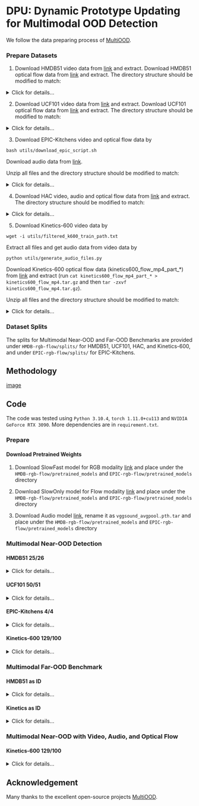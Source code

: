 <h1>DPU: Dynamic Prototype Updating for Multimodal OOD Detection</h1>

We follow the data preparing process of [MultiOOD](https://github.com/donghao51/MultiOOD/tree/main?tab=readme-ov-file).

### Prepare Datasets
1. Download HMDB51 video data from [link](https://serre-lab.clps.brown.edu/resource/hmdb-a-large-human-motion-database/#Downloads) and extract. Download HMDB51 optical flow data from [link](https://huggingface.co/datasets/hdong51/MultiOOD/blob/main/hmdb51_flow_mp4.tar.gz) and extract. The directory structure should be modified to match:
<details>
<summary>Click for details...</summary>


```
HMDB51
├── video
|   ├── catch
|   |   ├── *.avi
|   ├── climb
|   |   ├── *.avi
|   |── ...


├── flow
|   ├── *_flow_x.mp4
|   ├── *_flow_y.mp4
|   ├── ...
```

</details>

2. Download UCF101 video data from [link](https://www.crcv.ucf.edu/data/UCF101/UCF101.rar) and extract. Download UCF101 optical flow data from [link](https://huggingface.co/datasets/hdong51/MultiOOD/blob/main/ucf101_flow_mp4.tar.gz) and extract. The directory structure should be modified to match:
<details>
<summary>Click for details...</summary>


```
UCF101
├── video
|   ├── *.avi
|   |── ...


├── flow
|   ├── *_flow_x.mp4
|   ├── *_flow_y.mp4
|   ├── ...
```

</details>

3. Download EPIC-Kitchens video and optical flow data by 
```
bash utils/download_epic_script.sh 
```
Download audio data from [link](https://huggingface.co/datasets/hdong51/Human-Animal-Cartoon/blob/main/EPIC-KITCHENS-audio.zip).

Unzip all files and the directory structure should be modified to match:
<details>
<summary>Click for details...</summary>


```
EPIC-KITCHENS
├── rgb
|   ├── train
|   |   ├── D3
|   |   |   ├── P22_05.wav
|   |   |   ├── P22_05
|   |   |   |     ├── frame_0000000000.jpg
|   |   |   |     ├── ...
|   |   |   ├── P22_06
|   |   |   ├── ...
|   ├── test
|   |   ├── D3
|   |   |   ├── P22_01.wav
|   |   |   ├── P22_01
|   |   |   |     ├── frame_0000000000.jpg
|   |   |   |     ├── ...
|   |   |   ├── P22_02
|   |   |   ├── ...

├── flow
|   ├── train
|   |   ├── D3
|   |   |   ├── P22_05
|   |   |   |     ├── frame_0000000000.jpg
|   |   |   |     ├── ...
|   |   |   ├── P22_06
|   |   |   ├── ...
|   ├── test
|   |   ├── D3
|   |   |   ├── P22_01
|   |   |   |     ├── frame_0000000000.jpg
|   |   |   |     ├── ...
|   |   |   ├── P22_02
|   |   |   ├── ...
```

</details>

4. Download HAC video, audio and optical flow data from [link](https://huggingface.co/datasets/hdong51/Human-Animal-Cartoon/tree/main) and extract. The directory structure should be modified to match:
<details>
<summary>Click for details...</summary>


```
HAC
├── human
|   ├── videos
|   |   ├── ...
|   ├── flow
|   |   ├── ...
|   ├── audio
|   |   ├── ...

├── animal
|   ├── videos
|   |   ├── ...
|   ├── flow
|   |   ├── ...
|   ├── audio
|   |   ├── ...

├── cartoon
|   ├── videos
|   |   ├── ...
|   ├── flow
|   |   ├── ...
|   ├── audio
|   |   ├── ...
```

</details>

5. Download Kinetics-600 video data by 
```
wget -i utils/filtered_k600_train_path.txt
```
Extract all files and get audio data from video data by
```
python utils/generate_audio_files.py
```
Download Kinetics-600 optical flow data (kinetics600_flow_mp4_part_*) from [link](https://huggingface.co/datasets/hdong51/MultiOOD/tree/main) and extract (run `cat kinetics600_flow_mp4_part_* > kinetics600_flow_mp4.tar.gz` and then `tar -zxvf kinetics600_flow_mp4.tar.gz`).

Unzip all files and the directory structure should be modified to match:
<details>
<summary>Click for details...</summary>


```
Kinetics-600
├── video
|   ├── acting in play
|   |   ├── *.mp4
|   |   ├── *.wav
|   |── ...


├── flow
|   ├── acting in play
|   |   ├── *_flow_x.mp4
|   |   ├── *_flow_y.mp4
|   ├── ...
```

</details>

### Dataset Splits
The splits for Multimodal Near-OOD and Far-OOD Benchmarks are provided under `HMDB-rgb-flow/splits/` for HMDB51, UCF101, HAC, and Kinetics-600, and under `EPIC-rgb-flow/splits/` for EPIC-Kitchens.


## Methodology
[image](method_structure.png)

## Code
The code was tested using `Python 3.10.4`, `torch 1.11.0+cu113` and `NVIDIA GeForce RTX 3090`. More dependencies are in `requirement.txt`.

### Prepare

#### Download Pretrained Weights
1. Download SlowFast model for RGB modality [link](https://download.openmmlab.com/mmaction/recognition/slowfast/slowfast_r101_8x8x1_256e_kinetics400_rgb/slowfast_r101_8x8x1_256e_kinetics400_rgb_20210218-0dd54025.pth) and place under the `HMDB-rgb-flow/pretrained_models` and `EPIC-rgb-flow/pretrained_models` directory
   
2. Download SlowOnly model for Flow modality [link](https://download.openmmlab.com/mmaction/recognition/slowonly/slowonly_r50_8x8x1_256e_kinetics400_flow/slowonly_r50_8x8x1_256e_kinetics400_flow_20200704-6b384243.pth) and place under the `HMDB-rgb-flow/pretrained_models` and `EPIC-rgb-flow/pretrained_models` directory

3. Download Audio model [link](http://www.robots.ox.ac.uk/~vgg/data/vggsound/models/H.pth.tar), rename it as `vggsound_avgpool.pth.tar` and place under the `HMDB-rgb-flow/pretrained_models` and `EPIC-rgb-flow/pretrained_models`  directory
   
### Multimodal Near-OOD Detection
#### HMDB51 25/26

<details>
<summary>Click for details...</summary>

```
cd HMDB-rgb-flow/
```

Train the Near-OOD baseline model for HMDB:

```
python train_video_flow.py --near_ood --dataset 'HMDB' --lr 0.0001 --seed 0 --bsz 16 --num_workers 10 --nepochs 50 --appen '' --save_best --save_checkpoint --datapath '/path/to/HMDB51/' 
```

Train the Near-OOD model using DPU for HMDB:

```
python train_video_flow.py --near_ood --dataset 'HMDB' --lr 0.0001 --seed 0 --bsz 64 --num_workers 10 --start_epoch 10 --use_single_pred --use_irm --use_dynamic_a2d --a2d_max_hellinger --a2d_ratio 0.5 --use_npmix --max_ood_hellinger --a2d_ratio_ood 0.5 --ood_entropy_ratio 0.5 --nepochs 50 --appen '' --save_best --save_checkpoint --datapath '/path/to/HMDB51/' 
```

You can also download our provided checkpoints (`HMDB_near_ood_baseline.pt`, `HMDB_near_ood_a2d.pt`, and `HMDB_near_ood_a2d_npmix.pt`) from [link](https://huggingface.co/datasets/hdong51/MultiOOD/tree/main/checkpoints).

Save the evaluation files for HMDB (to save evaluation files for ASH or ReAct, you should also run following line with options `--use_ash` or `--use_react`):
```
python test_video_flow.py --bsz 16 --num_workers 2 --near_ood --dataset 'HMDB' --appen 'a2d_npmix_best_' --resumef '/path/to/HMDB_near_ood_a2d_npmix.pt'
```

Evaluation for HMDB (change `--postprocessor` to different score functions, for VIM you should also pass `--resume_file checkpoint.pt`, where checkpoint.pt is the trained checkpoint):
```
python eval_video_flow_near_ood.py --postprocessor msp --appen 'a2d_npmix_best_' --dataset 'HMDB' --path 'HMDB-rgb-flow/'
```

</details>


#### UCF101 50/51
<details>
<summary>Click for details...</summary>

```
cd HMDB-rgb-flow/
```

Train the Near-OOD baseline model for UCF:

```
python train_video_flow.py --near_ood --dataset 'UCF' --lr 0.0001 --seed 0 --bsz 16 --num_workers 10 --nepochs 50 --appen '' --save_best --save_checkpoint --datapath '/path/to/UCF101/' 
```

Train the Near-OOD model using DPU for UCF:

```
python train_video_flow.py --near_ood --dataset 'UCF' --lr 0.0001 --seed 0 --bsz 64 --num_workers 10 --start_epoch 10 --use_single_pred --use_irm --use_dynamic_a2d --a2d_max_hellinger --a2d_ratio 0.5 --use_npmix --max_ood_hellinger --a2d_ratio_ood 0.5 --ood_entropy_ratio 0.5 --nepochs 50 --appen '' --save_best --save_checkpoint --datapath '/path/to/UCF101/' 
```

You can also download our provided checkpoints from [link](https://drive.google.com/file/d/19XDezC-oIq_a8nmWDWVr16r_gd4Ryw72/view?usp=share_link).

Save the evaluation files for UCF (to save evaluation files for ASH or ReAct, you should also run following line with options `--use_ash` or `--use_react`):
```
python test_video_flow.py --bsz 16 --num_workers 2 --near_ood --dataset 'UCF' --appen 'a2d_npmix_best_' --resumef '/path/to/UCF_near_ood_a2d_npmix.pt'
```

Evaluation for UCF (change `--postprocessor` to different score functions, for VIM you should also pass `--resume_file checkpoint.pt`, where checkpoint.pt is the trained checkpoint):
```
python eval_video_flow_near_ood.py --postprocessor msp --appen 'a2d_npmix_best_' --dataset 'UCF' --path 'HMDB-rgb-flow/'
```

</details>

#### EPIC-Kitchens 4/4
<details>
<summary>Click for details...</summary>

```
cd EPIC-rgb-flow/
```

Train the Near-OOD baseline model for EPIC:

```
python train_video_flow_epic.py --dataset 'EPIC' --lr 0.0001 --seed 0 --bsz 16 --num_workers 10 --nepochs 20 --appen '' --save_best --save_checkpoint --datapath '/path/to/EPIC-Kitchens/' 
```

Train the Near-OOD model using DPU for EPIC:

```
python train_video_flow_epic.py --dataset 'EPIC' --lr 0.0001 --seed 0 --bsz 16 --num_workers 10 --start_epoch 10 --use_single_pred --use_a2d --a2d_max_hellinger --a2d_ratio 0.1 --use_npmix --max_ood_hellinger --a2d_ratio_ood 0.1 --ood_entropy_ratio 0.1 --nepochs 20 --appen '' --save_best --save_checkpoint --datapath '/path/to/EPIC-Kitchens/' 
```

You can also download our provided checkpoints from [link](https://huggingface.co/datasets/hdong51/MultiOOD/tree/main/checkpoints).

Save the evaluation files for EPIC (to save evaluation files for ASH or ReAct, you should also run following line with options `--use_ash` or `--use_react`):
```
python test_video_flow_epic.py --bsz 16 --num_workers 2  --ood_dataset 'EPIC' --appen 'a2d_npmix_best_' --resumef '/path/to/EPIC_near_ood_a2d_npmix.pt'
```

Evaluation for EPIC (change `--postprocessor` to different score functions, for VIM you should also pass `--resume_file checkpoint.pt`, where checkpoint.pt is the trained checkpoint):
```
python eval_video_flow_near_ood.py --postprocessor msp --appen 'a2d_npmix_best_' --dataset 'EPIC' --path 'EPIC-rgb-flow/'
```

</details>

#### Kinetics-600 129/100
<details>
<summary>Click for details...</summary>

```
cd HMDB-rgb-flow/
```

Train the Near-OOD baseline model for Kinetics:

```
python train_video_flow.py --near_ood --dataset 'Kinetics' --lr 0.0001 --seed 0 --bsz 16 --num_workers 10 --nepochs 20 --appen '' --save_best --save_checkpoint --datapath '/path/to/Kinetics-600/' 
```

Train the Near-OOD model using DPU for Kinetics:

```
python train_video_flow.py --near_ood --dataset 'Kinetics' --lr 0.0001 --seed 0 --bsz 64 --num_workers 10 --start_epoch 10 --use_single_pred --use_irm --use_dynamic_a2d --a2d_max_hellinger --a2d_ratio 0.1 --use_npmix --max_ood_hellinger --a2d_ratio_ood 0.1 --ood_entropy_ratio 0.1 --nepochs 20 --appen '' --save_best --save_checkpoint --datapath '/path/to/Kinetics-600/' 
```

You can also download our provided checkpoint from [link](https://drive.google.com/file/d/146110fw645CO1XxhU3xzx1SpOhTqphiI/view?usp=share_link).

Save the evaluation files for Kinetics (to save evaluation files for ASH or ReAct, you should also run following line with options `--use_ash` or `--use_react`):
```
python test_video_flow.py --bsz 16 --num_workers 2 --near_ood --dataset 'Kinetics' --appen 'a2d_npmix_best_' --resumef '/path/to/Kinetics_near_ood_a2d_npmix.pt'
```

Evaluation for Kinetics (change `--postprocessor` to different score functions, for VIM you should also pass `--resume_file checkpoint.pt`, where checkpoint.pt is the trained checkpoint):
```
python eval_video_flow_near_ood.py --postprocessor msp --appen 'a2d_npmix_best_' --dataset 'Kinetics' --path 'HMDB-rgb-flow/'
```

</details>


### Multimodal Far-OOD Benchmark
#### HMDB51 as ID

<details>
<summary>Click for details...</summary>

```
cd HMDB-rgb-flow/
```

Train the Far-OOD baseline model for HMDB:

```
python train_video_flow.py --dataset 'HMDB' --lr 0.0001 --seed 0 --bsz 16 --num_workers 10 --nepochs 50 --appen '' --save_best --save_checkpoint --datapath '/path/to/HMDB51/' 
```

Train the Far-OOD model using DPU for HMDB:

```
python train_video_flow.py --dataset 'HMDB' --lr 0.0001 --seed 0 --bsz 64 --num_workers 10 --start_epoch 10 --use_single_pred --use_irm --use_dynamic_a2d --a2d_max_hellinger --a2d_ratio 0.1 --use_npmix --max_ood_hellinger --a2d_ratio_ood 0.1 --ood_entropy_ratio 0.1 --nepochs 50 --appen '' --save_best --save_checkpoint --datapath '/path/to/HMDB51/' 
```

You can also download our provided checkpoint from [link](https://drive.google.com/file/d/1kh1P4HoSdeDvoor5Or-Gp1nprkRzZPEJ/view?usp=share_link).

Save the evaluation files for HMDB (to save evaluation files for ASH or ReAct, you should also run following line with options `--use_ash` or `--use_react`, same for other datasets):
```
python test_video_flow.py --bsz 16 --num_workers 2 --dataset 'HMDB' --appen 'a2d_npmix_best_' --resumef '/path/to/HMDB_far_ood_a2d_npmix.pt'
```

Save the evaluation files for UCF:
```
python test_video_flow.py --bsz 16 --num_workers 2 --far_ood --dataset 'HMDB' --ood_dataset 'UCF' --appen 'a2d_npmix_best_' --resumef '/path/to/HMDB_far_ood_a2d_npmix.pt'
```

Save the evaluation files for HAC:
```
python test_video_flow.py --bsz 16 --num_workers 2 --far_ood --dataset 'HMDB' --ood_dataset 'HAC' --appen 'a2d_npmix_best_' --resumef '/path/to/HMDB_far_ood_a2d_npmix.pt'
```

Save the evaluation files for Kinetics:
```
python test_video_flow.py --bsz 16 --num_workers 2 --far_ood --dataset 'HMDB' --ood_dataset 'Kinetics' --appen 'a2d_npmix_best_' --resumef '/path/to/HMDB_far_ood_a2d_npmix.pt'
```

Save the evaluation files for EPIC:
```
cd EPIC-rgb-flow/
```
```
python test_video_flow_epic.py --bsz 16 --num_workers 2 --far_ood --dataset 'HMDB' --ood_dataset 'EPIC' --appen 'a2d_npmix_best_' --resumef '/path/to/HMDB_far_ood_a2d_npmix.pt'
```


Evaluation for UCF (change `--postprocessor` to different score functions, for VIM you should also pass `--resume_file checkpoint.pt`, where checkpoint.pt is the trained checkpoint, change `--ood_dataset` to UCF, EPIC, HAC, or Kinetics):
```
python eval_video_flow_far_ood.py --postprocessor msp --appen 'a2d_npmix_best_' --dataset 'HMDB' --ood_dataset 'UCF' --path 'HMDB-rgb-flow/'
```

</details>


#### Kinetics as ID

<details>
<summary>Click for details...</summary>

```
cd HMDB-rgb-flow/
```

Train the Far-OOD baseline model for Kinetics:

```
python train_video_flow.py --dataset 'Kinetics' --lr 0.0001 --seed 0 --bsz 16 --num_workers 10 --nepochs 10 --appen '' --save_best --save_checkpoint --datapath '/path/to/Kinetics-600/' 
```

Train the Far-OOD model using DPU for Kinetics:

```
python train_video_flow.py --dataset 'Kinetics' --lr 0.0001 --seed 0 --bsz 64 --num_workers 10 --start_epoch 3 --use_single_pred --use_irm --use_dynamic_a2d --a2d_max_hellinger --a2d_ratio 0.1 --use_npmix --max_ood_hellinger --a2d_ratio_ood 0.1 --ood_entropy_ratio 0.1 --nepochs 10 --appen '' --save_best --save_checkpoint --datapath '/path/to/Kinetics-600/' 
```

You can also download our provided checkpoint from [link](https://drive.google.com/file/d/1RUJXj7yQuipUjpEOEbIE5D_8Xmd2lblY/view?usp=share_link).

Save the evaluation files for Kinetics (to save evaluation files for ASH or ReAct, you should also run following line with options `--use_ash` or `--use_react`, same for other datasets):
```
python test_video_flow.py --bsz 16 --num_workers 2 --dataset 'Kinetics' --appen 'a2d_npmix_best_' --resumef '/path/to/Kinetics_far_ood_a2d_npmix.pt'
```

Save the evaluation files for HMDB:
```
python test_video_flow.py --bsz 16 --num_workers 2 --far_ood --dataset 'Kinetics' --ood_dataset 'HMDB' --appen 'a2d_npmix_best_' --resumef '/path/to/Kinetics_far_ood_a2d_npmix.pt'
```

Save the evaluation files for UCF:
```
python test_video_flow.py --bsz 16 --num_workers 2 --far_ood --dataset 'Kinetics' --ood_dataset 'UCF' --appen 'a2d_npmix_best_' --resumef '/path/to/Kinetics_far_ood_a2d_npmix.pt'
```

Save the evaluation files for HAC:
```
python test_video_flow.py --bsz 16 --num_workers 2 --far_ood --dataset 'Kinetics' --ood_dataset 'HAC' --appen 'a2d_npmix_best_' --resumef '/path/to/cKinetics_far_ood_a2d_npmix.pt'
```

Save the evaluation files for EPIC:
```
cd EPIC-rgb-flow/
```
```
python test_video_flow_epic.py --bsz 16 --num_workers 2 --far_ood --dataset 'Kinetics' --ood_dataset 'EPIC' --appen 'a2d_npmix_best_' --resumef '/path/to/Kinetics_far_ood_a2d_npmix.pt'
```


Evaluation for UCF (change `--postprocessor` to different score functions, for VIM you should also pass `--resume_file checkpoint.pt`, where checkpoint.pt is the trained checkpoint, change `--ood_dataset` to UCF, EPIC, HAC, or HMDB):
```
python eval_video_flow_far_ood.py --postprocessor msp --appen 'a2d_npmix_best_' --dataset 'Kinetics' --ood_dataset 'UCF' --path 'HMDB-rgb-flow/'
```

</details>

### Multimodal Near-OOD with Video, Audio, and Optical Flow

#### Kinetics-600 129/100
<details>
<summary>Click for details...</summary>

```
cd HMDB-rgb-flow/
```

Train the Near-OOD baseline model for Kinetics:

```
python train_video_flow_audio.py --near_ood --dataset 'Kinetics' --lr 0.0001 --seed 0 --bsz 16 --num_workers 10 --nepochs 20 --appen '' --save_best --save_checkpoint --datapath '/path/to/Kinetics-600/' 
```

Train the Near-OOD model using DPU for Kinetics:

```
python train_video_flow_audio.py --near_ood --dataset 'Kinetics' --lr 0.0001 --seed 0 --bsz 64 --num_workers 10 --start_epoch 10 --use_single_pred --use_irm --use_a2d --a2d_max_hellinger --a2d_ratio 0.5 --use_npmix --max_ood_hellinger --a2d_ratio_ood 0.5 --ood_entropy_ratio 0.5 --nepochs 20 --appen '' --save_best --save_checkpoint --datapath '/path/to/Kinetics-600/' 
```

You can also download our provided checkpoint from [link](https://drive.google.com/file/d/1ATAdnV7eHaP7TIHLKWQw5oLJKM_TKOiz/view?usp=share_link).

Save the evaluation files for Kinetics (to save evaluation files for ASH or ReAct, you should also run following line with options `--use_ash` or `--use_react`):
```
python test_video_flow_audio.py --bsz 16 --num_workers 2 --near_ood --dataset 'Kinetics' --appen 'a2d_npmix_best_' --resumef '/path/to/Kinetics_near_ood_a2d_npmix.pt'
```

Evaluation for Kinetics (change `--postprocessor` to different score functions, for VIM you should also pass `--resume_file checkpoint.pt`, where checkpoint.pt is the trained checkpoint):
```
python eval_video_flow_near_ood.py --postprocessor msp --appen 'vfa_a2d_npmix_best_' --dataset 'Kinetics' --path 'HMDB-rgb-flow/'
```

</details>


## Acknowledgement

Many thanks to the excellent open-source projects [MultiOOD](https://github.com/donghao51/MultiOOD/tree/main?tab=readme-ov-file).
